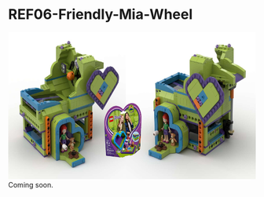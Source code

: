 <a name="README"></a>
# REF06-Friendly-Mia-Wheel
<img width="640" height="300" src="https://github.com/rykfield/REF06-Friendly-Mia-Wheel/raw/master/Mia-Wheel-41358-Banner.jpg">
<BR>
Coming soon.
